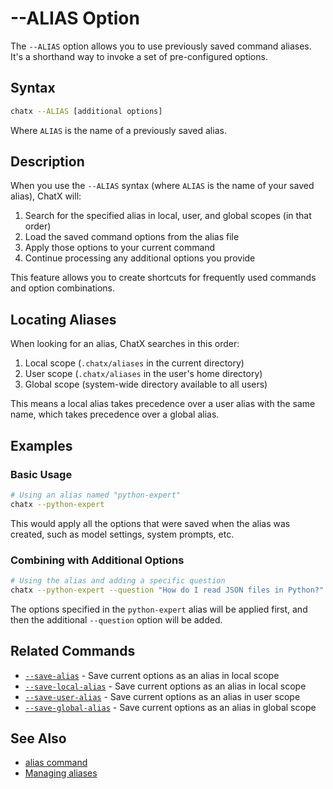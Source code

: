 # --ALIAS Option

The `--ALIAS` option allows you to use previously saved command aliases. It's a shorthand way to invoke a set of pre-configured options.

## Syntax

```bash
chatx --ALIAS [additional options]
```

Where `ALIAS` is the name of a previously saved alias.

## Description

When you use the `--ALIAS` syntax (where `ALIAS` is the name of your saved alias), ChatX will:

1. Search for the specified alias in local, user, and global scopes (in that order)
2. Load the saved command options from the alias file
3. Apply those options to your current command
4. Continue processing any additional options you provide

This feature allows you to create shortcuts for frequently used commands and option combinations.

## Locating Aliases

When looking for an alias, ChatX searches in this order:

1. Local scope (`.chatx/aliases` in the current directory)
2. User scope (`.chatx/aliases` in the user's home directory)
3. Global scope (system-wide directory available to all users)

This means a local alias takes precedence over a user alias with the same name, which takes precedence over a global alias.

## Examples

### Basic Usage

```bash
# Using an alias named "python-expert"
chatx --python-expert
```

This would apply all the options that were saved when the alias was created, such as model settings, system prompts, etc.

### Combining with Additional Options

```bash
# Using the alias and adding a specific question
chatx --python-expert --question "How do I read JSON files in Python?"
```

The options specified in the `python-expert` alias will be applied first, and then the additional `--question` option will be added.

## Related Commands

- [`--save-alias`](/reference/cli/options/save-alias.md) - Save current options as an alias in local scope
- [`--save-local-alias`](/reference/cli/options/save-local-alias.md) - Save current options as an alias in local scope
- [`--save-user-alias`](/reference/cli/options/save-user-alias.md) - Save current options as an alias in user scope
- [`--save-global-alias`](/reference/cli/options/save-global-alias.md) - Save current options as an alias in global scope

## See Also

- [alias command](/reference/cli/alias/index.md)
- [Managing aliases](/advanced/aliases.md)